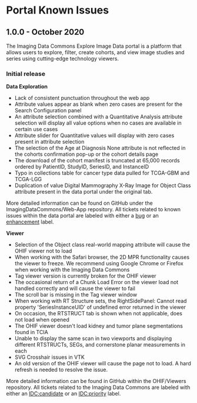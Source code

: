 # Portal Known Issues

## 1.0.0 - October 2020

The Imaging Data Commons Explore Image Data portal is a platform that allows users to explore, filter, create cohorts, and view image studies and series using cutting-edge technology viewers.

### Initial release

**Data Exploration**

* Lack of consistent punctuation throughout the web app
* Attribute values appear as blank when zero cases are present for the Search Configuration panel
* An attribute selection combined with a Quantitative Analysis attribute selection will display all value options when no cases are available in certain use cases
* Attribute slider for Quantitative values will display with zero cases present in attribute selection
* The selection of the Age at Diagnosis None attribute is not reflected in the cohorts confirmation pop-up or the cohort details page
* The download of the cohort manifest is truncated at 65,000 records ordered by PatientID, StudyID, SeriesID, and InstanceID 
* Typo in collections table for cancer type data pulled for TCGA-GBM and TCGA-LGG
* Duplication of value Digital Mammography X-Ray Image  for Object Class attribute present in the data portal under the original tab.

More detailed information can be found on GitHub under the ImagingDataCommons/Web-App repository. All tickets related to known issues within the data portal are labeled with either a [bug](https://github.com/ImagingDataCommons/IDC-WebApp/issues?q=is%3Aissue+is%3Aopen+label%3Abug) or an [enhancement](https://github.com/ImagingDataCommons/IDC-WebApp/issues?q=is%3Aissue+is%3Aopen+label%3Aenhancement) label.

**Viewer**

* Selection of the Object class real-world mapping attribute will cause the OHIF viewer not to load
* When working with the Safari browser, the 2D MPR functionality causes the viewer to freeze. We recommend using Google Chrome or Firefox when working with the Imaging Data Commons
* Tag viewer version is currently broken for the OHIF viewer
* The occasional return of a Chunk Load Error on the viewer load not handled correctly and will cause the viewer to fail
* The scroll bar is missing in the Tag viewer window
* When working with RT Structure sets, the RightSidePanel: Cannot read property 'SeriesInstanceUID' of undefined error returned in the viewer
* On occasion, the RTSTRUCT tab is shown when not applicable, does not load when opened
* The OHIF viewer doesn't load  kidney and tumor plane segmentations found in TCIA
* Unable to display the same scan in two viewports and displaying different RTSTRUCTs, SEGs, and cornerstone planar measurements in each
* SVG Crosshair issues in VTK
* An old version of the OHIF viewer will cause the page not to load. A hard refresh is needed to resolve the issue.

More detailed information can be found in GitHub within the OHIF/Viewers repository. All tickets related to the Imaging Data Commons are labeled with either an [IDC:candidate](https://github.com/OHIF/Viewers/labels/IDC%3Acandidate) or an [IDC:priority](https://github.com/OHIF/Viewers/labels/IDC%3Apriority) label.

